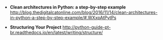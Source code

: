 - **Clean architectures in Python: a step-by-step example**
http://blog.thedigitalcatonline.com/blog/2016/11/14/clean-architectures-in-python-a-step-by-step-example/#.WXxpAtPytPs

- **Structuring Your Project**
http://python-guide-pt-br.readthedocs.io/en/latest/writing/structure/
